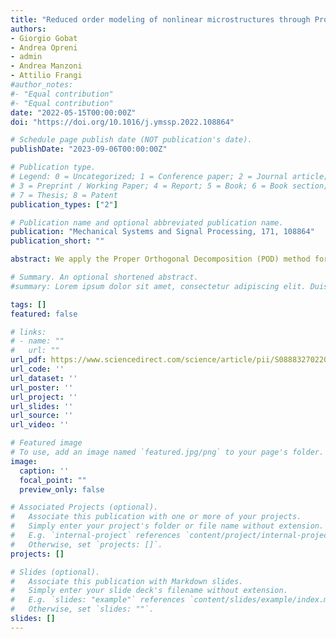 ```yaml
---
title: "Reduced order modeling of nonlinear microstructures through Proper Orthogonal Decomposition"
authors:
- Giorgio Gobat
- Andrea Opreni
- admin
- Andrea Manzoni
- Attilio Frangi
#author_notes:
#- "Equal contribution"
#- "Equal contribution"
date: "2022-05-15T00:00:00Z"
doi: "https://doi.org/10.1016/j.ymssp.2022.108864"

# Schedule page publish date (NOT publication's date).
publishDate: "2023-09-06T00:00:00Z"

# Publication type.
# Legend: 0 = Uncategorized; 1 = Conference paper; 2 = Journal article;
# 3 = Preprint / Working Paper; 4 = Report; 5 = Book; 6 = Book section;
# 7 = Thesis; 8 = Patent
publication_types: ["2"]

# Publication name and optional abbreviated publication name.
publication: "Mechanical Systems and Signal Processing, 171, 108864"
publication_short: ""

abstract: We apply the Proper Orthogonal Decomposition (POD) method for the efficient simulation of several scenarios undergone by Micro-Electro-Mechanical-Systems, involving nonlinearites of geometric and electrostatic nature. The former type of nonlinearity, associated to the large displacements of the devices, leads to polynomial terms up to cubic order that are reduced through exact projection onto a low-dimensional subspace spanned by the Proper Orthogonal Modes (POMs). On the contrary, electrostatic nonlinearities are modeled resorting to precomputed manifolds in terms of the amplitudes of the electrically active POMs. We extensively test the reliability of the assumed linear trial space in challenging applications focusing on resonators, micromirrors and arches also displaying internal resonances. We discuss several options to generate the matrix of snapshots using both classical time marching schemes and more advanced Harmonic Balance (HB) approaches. Furthermore, we propose a comparison between the periodic orbits computed with POD and the invariant manifold approximated with Direct Normal Form approaches, further stressing the reliability of the technique and its remarkable predictive capabilities, e.g., in terms of estimation of the frequency response function of selected output quantities of interest.

# Summary. An optional shortened abstract.
#summary: Lorem ipsum dolor sit amet, consectetur adipiscing elit. Duis posuere tellus ac convallis placerat. Proin tincidunt magna sed ex sollicitudin condimentum.

tags: []
featured: false

# links:
# - name: ""
#   url: ""
url_pdf: https://www.sciencedirect.com/science/article/pii/S0888327022000607
url_code: ''
url_dataset: ''
url_poster: ''
url_project: ''
url_slides: ''
url_source: ''
url_video: ''

# Featured image
# To use, add an image named `featured.jpg/png` to your page's folder. 
image:
  caption: ''
  focal_point: ""
  preview_only: false

# Associated Projects (optional).
#   Associate this publication with one or more of your projects.
#   Simply enter your project's folder or file name without extension.
#   E.g. `internal-project` references `content/project/internal-project/index.md`.
#   Otherwise, set `projects: []`.
projects: []

# Slides (optional).
#   Associate this publication with Markdown slides.
#   Simply enter your slide deck's filename without extension.
#   E.g. `slides: "example"` references `content/slides/example/index.md`.
#   Otherwise, set `slides: ""`.
slides: []
---
```

